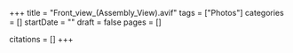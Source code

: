 +++
title = "Front_view_(Assembly_View).avif"
tags = ["Photos"]
categories = []
startDate = ""
draft = false
pages = []

citations = []
+++
